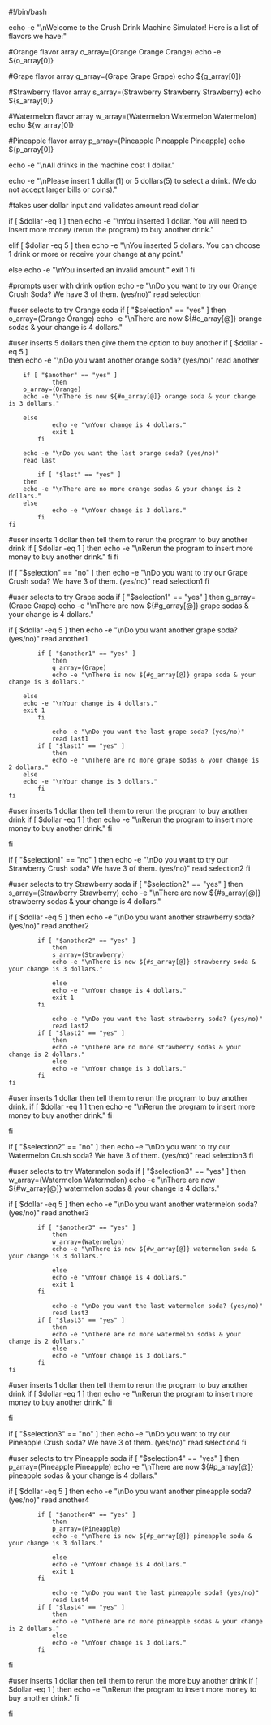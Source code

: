 #!/bin/bash

echo -e "\nWelcome to the Crush Drink Machine Simulator! Here is a list of flavors we have:"

#Orange flavor array
o_array=(Orange Orange Orange)
echo -e ${o_array[0]}

#Grape flavor array
g_array=(Grape Grape Grape)
echo ${g_array[0]}

#Strawberry flavor array
s_array=(Strawberry Strawberry Strawberry)
echo ${s_array[0]}

#Watermelon flavor array
w_array=(Watermelon Watermelon Watermelon)
echo ${w_array[0]}

#Pineapple flavor array
p_array=(Pineapple Pineapple Pineapple)
echo ${p_array[0]}

echo -e "\nAll drinks in the machine cost 1 dollar."

echo -e "\nPlease insert 1 dollar(1) or 5 dollars(5) to select a drink. (We do not accept larger bills or coins)."

#takes user dollar input and validates amount
read dollar


if [ $dollar -eq 1 ]
        then
        echo -e "\nYou inserted 1 dollar. You will need to insert more money (rerun the program) to buy another drink."

 elif [ $dollar -eq 5 ]
        then
        echo -e "\nYou inserted 5 dollars. You can choose 1 drink or more or receive your change at any point."

 else
        echo -e "\nYou inserted an invalid amount."
	exit 1
fi


#prompts user with drink option
echo -e "\nDo you want to try our Orange Crush Soda? We have 3 of them. (yes/no)"
read selection

#user selects to try Orange soda
if [ "$selection" == "yes" ]
        then  
        o_array=(Orange Orange)
        echo -e "\nThere are now ${#o_array[@]} orange sodas & your change is 4 dollars."

#user inserts 5 dollars then give them the option to buy another
   if [ $dollar -eq 5 ]		
        then
	echo -e "\nDo you want another orange soda? (yes/no)"
	read another

	    if [ "$another" == "yes" ]
            	then
		o_array=(Orange)
		echo -e "\nThere is now ${#o_array[@]} orange soda & your change is 3 dollars."

		else
                echo -e "\nYour change is 4 dollars."
                exit 1
            fi
		
		echo -e "\nDo you want the last orange soda? (yes/no)"
		read last
              
            if [ "$last" == "yes" ]
		then
		echo -e "\nThere are no more orange sodas & your change is 2 dollars."
		else
                echo -e "\nYour change is 3 dollars."
            fi
    fi

#user inserts 1 dollar then tell them to rerun the program to buy another drink
    if [ $dollar -eq 1 ]
	 then
         echo -e "\nRerun the program to insert more money to buy another drink."
    fi
fi


if [ "$selection" == "no" ]
	then
	echo -e "\nDo you want to try our Grape Crush soda? We have 3 of them. (yes/no)"
	read selection1
fi

#user selects to try Grape soda
if [ "$selection1" == "yes" ]
        then
        g_array=(Grape Grape)
        echo -e "\nThere are now ${#g_array[@]} grape sodas & your change is 4 dollars."

   if [ $dollar -eq 5 ]
        then
        echo -e "\nDo you want another grape soda? (yes/no)"
        read another1

            if [ "$another1" == "yes" ]
                then
                g_array=(Grape)
                echo -e "\nThere is now ${#g_array[@]} grape soda & your change is 3 dollars."

		else
		echo -e "\nYour change is 4 dollars."
		exit 1
            fi

                echo -e "\nDo you want the last grape soda? (yes/no)"
                read last1
            if [ "$last1" == "yes" ]
                then
                echo -e "\nThere are no more grape sodas & your change is 2 dollars."
		else
		echo -e "\nYour change is 3 dollars."
            fi
    fi

#user inserts 1 dollar then tell them to rerun the program to buy another drink
    if [ $dollar -eq 1 ]
         then
         echo -e "\nRerun the program to insert more money to buy another drink."
    fi

  fi

if [ "$selection1" == "no" ]
        then
        echo -e "\nDo you want to try our Strawberry Crush soda? We have 3 of them. (yes/no)"
        read selection2
fi

#user selects to try Strawberry soda
if [ "$selection2" == "yes" ]
        then
        s_array=(Strawberry Strawberry)
        echo -e "\nThere are now ${#s_array[@]} strawberry sodas & your change is 4 dollars."

   if [ $dollar -eq 5 ]
        then
        echo -e "\nDo you want another strawberry soda? (yes/no)"
        read another2

            if [ "$another2" == "yes" ]
                then
                s_array=(Strawberry)
                echo -e "\nThere is now ${#s_array[@]} strawberry soda & your change is 3 dollars."

                else
                echo -e "\nYour change is 4 dollars."
                exit 1
            fi

                echo -e "\nDo you want the last strawberry soda? (yes/no)"
                read last2
            if [ "$last2" == "yes" ]
                then
                echo -e "\nThere are no more strawberry sodas & your change is 2 dollars."
                else
                echo -e "\nYour change is 3 dollars."
            fi
    fi

#user inserts 1 dollar then tell them to rerun the program to buy another drink.
    if [ $dollar -eq 1 ]
         then
         echo -e "\nRerun the program to insert more money to buy another drink."
    fi

fi

if [ "$selection2" == "no" ]
        then
        echo -e "\nDo you want to try our Watermelon Crush soda? We have 3 of them. (yes/no)"
        read selection3
fi

#user selects to try Watermelon soda
if [ "$selection3" == "yes" ]
        then
        w_array=(Watermelon Watermelon)
        echo -e "\nThere are now ${#w_array[@]} watermelon sodas & your change is 4 dollars."

   if [ $dollar -eq 5 ]
        then
        echo -e "\nDo you want another watermelon soda? (yes/no)"
        read another3

            if [ "$another3" == "yes" ]
                then
                w_array=(Watermelon)
                echo -e "\nThere is now ${#w_array[@]} watermelon soda & your change is 3 dollars."

                else
                echo -e "\nYour change is 4 dollars."
                exit 1
            fi

                echo -e "\nDo you want the last watermelon soda? (yes/no)"
                read last3
            if [ "$last3" == "yes" ]
                then
                echo -e "\nThere are no more watermelon sodas & your change is 2 dollars."
                else
                echo -e "\nYour change is 3 dollars."
            fi
    fi

#user inserts 1 dollar then tell them to rerun the program to buy another drink
    if [ $dollar -eq 1 ]
         then
         echo -e "\nRerun the program to insert more money to buy another drink."
    fi

  fi

if [ "$selection3" == "no" ]
        then
        echo -e "\nDo you want to try our Pineapple Crush soda? We have 3 of them. (yes/no)"
        read selection4
fi

#user selects to try Pineapple soda
if [ "$selection4" == "yes" ]
        then
        p_array=(Pineapple Pineapple)
        echo -e "\nThere are now ${#p_array[@]} pineapple sodas & your change is 4 dollars."

   if [ $dollar -eq 5 ]
        then
        echo -e "\nDo you want another pineapple soda? (yes/no)"
        read another4

            if [ "$another4" == "yes" ]
                then
                p_array=(Pineapple)
                echo -e "\nThere is now ${#p_array[@]} pineapple soda & your change is 3 dollars."

                else
                echo -e "\nYour change is 4 dollars."
                exit 1
            fi

                echo -e "\nDo you want the last pineapple soda? (yes/no)"
                read last4
            if [ "$last4" == "yes" ]
                then
                echo -e "\nThere are no more pineapple sodas & your change is 2 dollars."
                else
                echo -e "\nYour change is 3 dollars."
            fi
   fi

#user inserts 1 dollar then tell them to rerun the more buy another drink
        if [ $dollar -eq 1 ]
                then
                echo -e "\nRerun the program to insert more money to buy another drink."
        fi
 
fi

